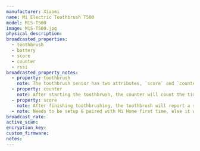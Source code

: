 ```yaml
---
manufacturer: Xiaomi
name: Mi Electric Toothbrush T500
model: M1S-T500
image: M1S-T500.jpg
physical_description:
broadcasted_properties:
  - toothbrush
  - battery
  - score
  - counter
  - rssi
broadcasted_property_notes:
  - property: toothbrush
    note: The toothbrush sensor has two attributes, `score` and `counter`
  - property: counter
    note: After starting the toothbrush, the counter will count the time you used your toothbrush
  - property: score
    note: After finishing toothbrushing, the toothbrush will report a score
  - note: Needs to be setup & paired with Mi Home first time, else it will only send empty payload
broadcast_rate:
active_scan:
encryption_key:
custom_firmware:
notes:
---
```

